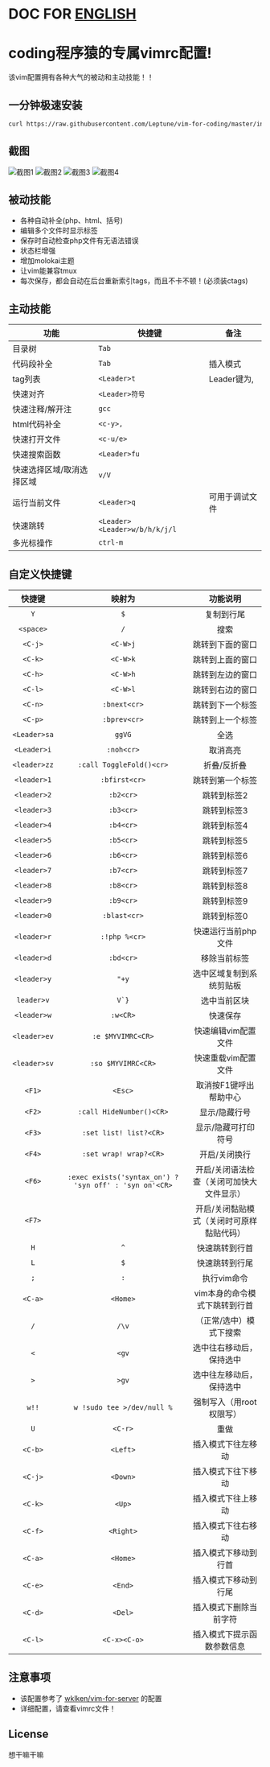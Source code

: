 # DOC FOR [ENGLISH](https://github.com/Leptune/vim-for-coding/blob/master/README_EN.md)

# coding程序猿的专属vimrc配置!

该vim配置拥有各种大气的被动和主动技能！！

## 一分钟极速安装
```sh
curl https://raw.githubusercontent.com/Leptune/vim-for-coding/master/install.sh|sh
```

## 截图
![截图1](https://raw.githubusercontent.com/Leptune/vim-for-coding/master/screenshots/1.png)
![截图2](https://raw.githubusercontent.com/Leptune/vim-for-coding/master/screenshots/2.png)
![截图3](https://raw.githubusercontent.com/Leptune/vim-for-coding/master/screenshots/3.png)
![截图4](https://raw.githubusercontent.com/Leptune/vim-for-coding/master/screenshots/4.png)

## 被动技能
- 各种自动补全(php、html、括号)
- 编辑多个文件时显示标签
- 保存时自动检查php文件有无语法错误
- 状态栏增强
- 增加molokai主题
- 让vim能兼容tmux
- 每次保存，都会自动在后台重新索引tags，而且不卡不顿！(必须装ctags)

## 主动技能
| 功能                        | 快捷键                                    | 备注           |
| --------------------------- | ----------------------------------------- | -------------- |
| 目录树                      | `Tab`                                     |                |
| 代码段补全                  | `Tab`                                     | 插入模式       |
| tag列表                     | `<Leader>t`                               | Leader键为,    |
| 快速对齐                    | `<Leader>符号`                            |                |
| 快速注释/解开注             | `gcc`                                     |                |
| html代码补全                | `<c-y>,`                                  |                |
| 快速打开文件                | `<c-u/e>`                               |                |
| 快速搜索函数                | `<Leader>fu`                              |                |
| 快速选择区域/取消选择区域   | `v/V`                                     |                |
| 运行当前文件                | `<Leader>q`                               | 可用于调试文件 |
| 快速跳转                    | `<Leader><Leader>w/b/h/k/j/l`             |                |
| 多光标操作                  | `ctrl-m `                                 |                |

## 自定义快捷键
快捷键       | 映射为                     | 功能说明
:-:          | :-:                        | :-:
`Y`          | `$`                        | 复制到行尾
`<space>`    | `/`                        | 搜索
`<C-j>`      | `<C-W>j`                   | 跳转到下面的窗口
`<C-k>`      | `<C-W>k`                   | 跳转到上面的窗口
`<C-h>`      | `<C-W>h`                   | 跳转到左边的窗口
`<C-l>`      | `<C-W>l`                   | 跳转到右边的窗口
`<C-n>`      | `:bnext<cr>`               | 跳转到下一个标签
`<C-p>`      | `:bprev<cr>`               | 跳转到上一个标签
`<Leader>sa` | `ggVG`                     | 全选
`<Leader>i`  | `:noh<cr>`                 | 取消高亮
`<leader>zz` | `:call ToggleFold()<cr>`   | 折叠/反折叠
`<leader>1`  | `:bfirst<cr>`              | 跳转到第一个标签
`<leader>2`  | `:b2<cr>`                  | 跳转到标签2
`<leader>3`  | `:b3<cr>`                  | 跳转到标签3
`<leader>4`  | `:b4<cr>`                  | 跳转到标签4
`<leader>5`  | `:b5<cr>`                  | 跳转到标签5
`<leader>6`  | `:b6<cr>`                  | 跳转到标签6
`<leader>7`  | `:b7<cr>`                  | 跳转到标签7
`<leader>8`  | `:b8<cr>`                  | 跳转到标签8
`<leader>9`  | `:b9<cr>`                  | 跳转到标签9
`<leader>0`  | `:blast<cr>`               | 跳转到标签0
`<leader>r`  | `:!php %<cr>`              | 快速运行当前php文件
`<leader>d`  | `:bd<cr>`                  | 移除当前标签
`<leader>y`  | `"+y`                      | 选中区域复制到系统剪贴板
`leader>v`   | ``V`}``                    | 选中当前区块
`<leader>w`  | `:w<CR>`                   | 快速保存
`<leader>ev` | `:e $MYVIMRC<CR>`          | 快速编辑vim配置文件
`<leader>sv` | `:so $MYVIMRC<CR>`         | 快速重载vim配置文件
`<F1>`       | `<Esc>`                    | 取消按F1键呼出帮助中心
`<F2>`       | `:call HideNumber()<CR>`   | 显示/隐藏行号
`<F3>`       | `:set list! list?<CR>`     | 显示/隐藏可打印符号
`<F4>`       | `:set wrap! wrap?<CR>`     | 开启/关闭换行
`<F6>`       | `:exec exists('syntax_on') ? 'syn off' : 'syn on'<CR>`  | 开启/关闭语法检查（关闭可加快大文件显示）
`<F7>`       |                            | 开启/关闭黏贴模式（关闭时可原样黏贴代码）
`H`          | `^`                        | 快速跳转到行首
`L`          | `$`                        | 快速跳转到行尾
`;`          | `:`                        | 执行vim命令
`<C-a>`      | `<Home>`                   | vim本身的命令模式下跳转到行首
`/`          | `/\v`                      | （正常/选中）模式下搜索
`<`          | `<gv`                      | 选中往右移动后，保持选中
`>`          | `>gv`                      | 选中往左移动后，保持选中
`w!!`        | `w !sudo tee >/dev/null %` | 强制写入（用root权限写）
`U`          | `<C-r>`                    | 重做
`<C-b>`      | `<Left>`                   | 插入模式下往左移动
`<C-j>`      | `<Down>`                   | 插入模式下往下移动
`<C-k>`      | `<Up>`                     | 插入模式下往上移动
`<C-f>`      | `<Right>`                  | 插入模式下往右移动
`<C-a>`      | `<Home>`                   | 插入模式下移动到行首
`<C-e>`      | `<End>`                    | 插入模式下移动到行尾
`<C-d>`      | `<Del>`                    | 插入模式下删除当前字符
`<C-l>`      | `<C-x><C-o>`               | 插入模式下提示函数参数信息

## 注意事项
- 该配置参考了 [wklken/vim-for-server](https://github.com/wklken/vim-for-server) 的配置
- 详细配置，请查看vimrc文件！

## License
想干嘛干嘛

